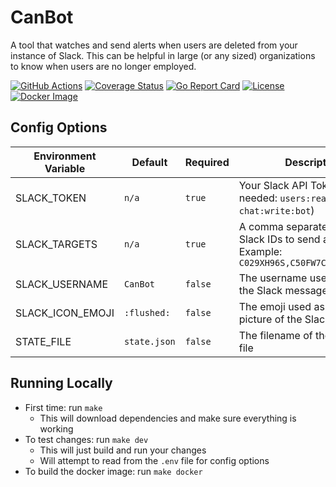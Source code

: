 # CanBot

A tool that watches and send alerts when users are deleted from your instance of Slack. This can be helpful in large (or any sized) organizations to know when users are no longer employed.

[![GitHub Actions](https://github.com/fuzzingbits/canbot/workflows/Go/badge.svg)](https://github.com/fuzzingbits/canbot/actions)
[![Coverage Status](https://coveralls.io/repos/github/fuzzingbits/canbot/badge.svg?branch=main)](https://coveralls.io/github/fuzzingbits/canbot?branch=main)
[![Go Report Card](https://goreportcard.com/badge/github.com/fuzzingbits/canbot)](https://goreportcard.com/report/github.com/fuzzingbits/canbot)
[![License](https://img.shields.io/github/license/fuzzingbits/canbot)](https://github.com/fuzzingbits/canbot/blob/main/LICENSE)
[![Docker Image](https://img.shields.io/badge/container-Docker-blue)](https://hub.docker.com/r/fuzzingbits/canbot)


## Config Options
| Environment Variable | Default | Required | Description |
| -------------------- | ------- | -------- | ----------- |
| SLACK_TOKEN | `n/a` | `true` | Your Slack API Token (Scopes needed: `users:read`, `chat:write:bot`) |
| SLACK_TARGETS | `n/a` | `true` | A comma separated list of Slack IDs to send alerts to. Example: `C029XH96S,C50FW7CER,D2X7AC3QR` |
| SLACK_USERNAME | `CanBot` | `false` | The username used to send the Slack message |
| SLACK_ICON_EMOJI | `:flushed:` | `false` | The emoji used as the profile picture of the Slack message |
| STATE_FILE | `state.json` | `false` | The filename of the state json file |

## Running Locally
- First time: run `make`
    - This will download dependencies and make sure everything is working
- To test changes: run `make dev`
    - This will just build and run your changes
    - Will attempt to read from the `.env` file for config options
- To build the docker image: run `make docker`
